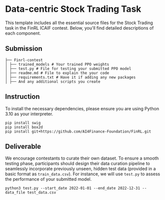 # Data-centric Stock Trading Task
This template includes all the essential source files for the Stock Trading task in the FinRL ICAIF contest. Below, you'll find detailed descriptions of each component.

## Submission
```
├── Finrl-contest 
│ ├── trained_models # Your trained PPO weights
│ ├── test.py # File for testing your submitted PPO model
│ ├── readme.md # File to explain the your code
│ ├── requirements.txt # Have it if adding any new packages
│ ├── And any additional scripts you create
```

## Instruction
To install the necessary dependencies, please ensure you are using Python 3.10 as your interpreter.
```
pip install swig
pip install box2d
pip install git+https://github.com/AI4Finance-Foundation/FinRL.git
```

## Deliverable
We encourage contestants to curate their own dataset. To ensure a smooth testing phase, participants should design their data curation pipeline to seamlessly incorporate previously unseen, hidden test data (provided in a basic format as `train_data.csv`). For instance, we will use `test.py` to assess the performance of your submitted model.

```
python3 test.py --start_date 2022-01-01 --end_date 2022-12-31 --data_file test_data.csv
```
